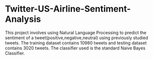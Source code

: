 ﻿# Twitter-US-Airline-Sentiment-Analysis
This project involves using Natural Language Processing to predict the sentiment of a tweet(positive,negative,neutral) using previously studied tweets. The training dataset contains 10980 tweets and testing dataset contains 3020 tweets. The classifier used is the standard Naive Bayes Classifier.

